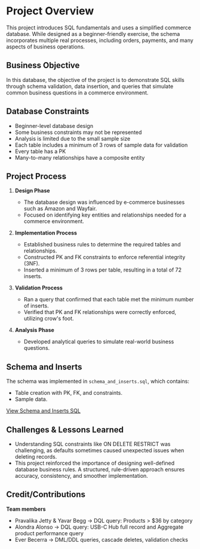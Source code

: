 # Project Overview <!-- Purpose of the Project -->

This project introduces SQL fundamentals and uses a simplified commerce database. While designed as a beginner-friendly exercise, the schema incorporates multiple real processes, including orders, payments, and many aspects of business operations.


## Business Objective <!-- Goal of the Project -->

In this database, the objective of the project is to demonstrate SQL skills through schema validation, data insertion, and queries that simulate common business questions in a commerce environment. 


## Database Constraints 

- Beginner-level database design 
- Some business constraints may not be represented 
- Analysis is limited due to the small sample size
- Each table includes a minimum of 3 rows of sample data for validation
- Every table has a PK
- Many-to-many relationships have a composite entity 


## Project Process

1. **Design Phase**
    - The database design was influenced by e-commerce businesses such as Amazon and Wayfair.
    - Focused on identifying key entities and relationships needed for a commerce environment.

2. **Implementation Process**
    - Established business rules to determine the required tables and relationships.
    - Constructed PK and FK constraints to enforce referential integrity (3NF).
    - Inserted a minimum of 3 rows per table, resulting in a total of 72 inserts.

3. **Validation Process** 
    - Ran a query that confirmed that each table met the minimum number of inserts.
    - Verified that PK and FK relationships were correctly enforced, utilizing crow's foot.

4. **Analysis Phase**
    - Developed analytical queries to simulate real-world business questions. 


## Schema and Inserts 

The schema was implemented in `schema_and_inserts.sql`, which contains:
- Table creation with PK, FK, and constraints.
- Sample data.

[View Schema and Inserts SQL](schema_&_inserts.sql)


## Challenges & Lessons Learned 

- Understanding SQL constraints like ON DELETE RESTRICT was challenging, as defaults sometimes caused unexpected issues when deleting records.
- This project reinforced the importance of designing well-defined database business rules. A structured, rule-driven approach ensures accuracy, consistency, and smoother implementation.

  
## Credit/Contributions 

**Team members**
- Pravalika Jetty & Yavar Begg → DQL query: Products > $36 by category  
- Alondra Alonso → DQL query: USB-C Hub full record and Aggregate product performance query 
- Ever Becerra → DML/DDL queries, cascade deletes, validation checks  
